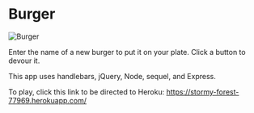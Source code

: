 # Burger

![Burger](https://live.staticflickr.com/65535/48529182271_974e25d8ab_m.jpg)

Enter the name of a new burger to put it on your plate. Click a button to devour it. 

This app uses handlebars, jQuery, Node, sequel, and Express. 

To play, click this link to be directed to Heroku: https://stormy-forest-77969.herokuapp.com/
